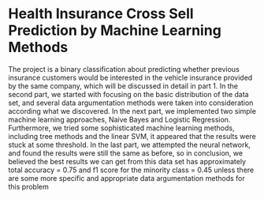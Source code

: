 # Health Insurance Cross Sell Prediction by Machine Learning Methods

The project is a binary classification about predicting whether previous insurance customers would be interested in the vehicle insurance provided by the same company, which will be discussed in detail in part 1. In the second part, we started with focusing on the basic distribution of the data set, and several data argumentation methods were taken into consideration according what we discovered. In the next part, we implemented two simple machine learning approaches, Naive Bayes and Logistic Regression. Furthermore, we tried some sophisticated machine learning methods, including tree methods and the linear SVM, it appeared that the results were stuck at some threshold. In the last part, we attempted the neural network, and found the results were still the same as before, so in conclusion, we believed the best results we can get from this data set has approximately total accuracy = 0.75 and f1 score for the minority class = 0.45 unless there are some more specific and appropriate data argumentation methods for this problem
